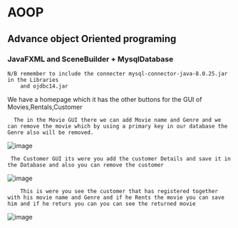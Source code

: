# AOOP
## Advance object Oriented programing
### JavaFXML and SceneBuilder + MysqlDatabase
    N/B remember to include the connecter mysql-connector-java-8.0.25.jar in the Libraries
        and ojdbc14.jar

We have a homepage which it has the other buttons for the GUI of Movies,Rentals,Customer

      The in the Movie GUI there we can add Movie name and Genre and we can remove the movie which by using a primary key in our database the Genre also will be removed.
        
![image](https://user-images.githubusercontent.com/64952843/127356169-fb1371ec-e558-4f57-90f9-69b449b216e1.png)

     The Customer GUI its were you add the customer Details and save it in the Database and also you can remove the customer
 ![image](https://user-images.githubusercontent.com/64952843/127355968-b572c165-0c32-4a75-aa8d-166f358a9244.png)   
 
        This is were you see the customer that has registered together with his movie name and Genre and if he Rents the movie you can save him and if he returs you can you can see the returned movie
        
![image](https://user-images.githubusercontent.com/64952843/127355780-b037cfe8-2bc0-47b1-bac4-77c95698257a.png)

